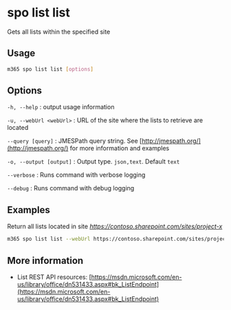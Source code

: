 # spo list list

Gets all lists within the specified site

## Usage

```sh
m365 spo list list [options]
```

## Options

`-h, --help`
: output usage information

`-u, --webUrl <webUrl>`
: URL of the site where the lists to retrieve are located

`--query [query]`
: JMESPath query string. See [http://jmespath.org/](http://jmespath.org/) for more information and examples

`-o, --output [output]`
: Output type. `json,text`. Default `text`

`--verbose`
: Runs command with verbose logging

`--debug`
: Runs command with debug logging

## Examples

Return all lists located in site _https://contoso.sharepoint.com/sites/project-x_

```sh
m365 spo list list --webUrl https://contoso.sharepoint.com/sites/project-x
```

## More information

- List REST API resources: [https://msdn.microsoft.com/en-us/library/office/dn531433.aspx#bk_ListEndpoint](https://msdn.microsoft.com/en-us/library/office/dn531433.aspx#bk_ListEndpoint)